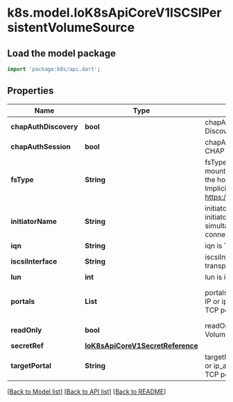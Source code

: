 # k8s.model.IoK8sApiCoreV1ISCSIPersistentVolumeSource

## Load the model package
```dart
import 'package:k8s/api.dart';
```

## Properties
Name | Type | Description | Notes
------------ | ------------- | ------------- | -------------
**chapAuthDiscovery** | **bool** | chapAuthDiscovery defines whether support iSCSI Discovery CHAP authentication | [optional] 
**chapAuthSession** | **bool** | chapAuthSession defines whether support iSCSI Session CHAP authentication | [optional] 
**fsType** | **String** | fsType is the filesystem type of the volume that you want to mount. Tip: Ensure that the filesystem type is supported by the host operating system. Examples: \"ext4\", \"xfs\", \"ntfs\". Implicitly inferred to be \"ext4\" if unspecified. More info: https://kubernetes.io/docs/concepts/storage/volumes#iscsi | [optional] 
**initiatorName** | **String** | initiatorName is the custom iSCSI Initiator Name. If initiatorName is specified with iscsiInterface simultaneously, new iSCSI interface <target portal>:<volume name> will be created for the connection. | [optional] 
**iqn** | **String** | iqn is Target iSCSI Qualified Name. | 
**iscsiInterface** | **String** | iscsiInterface is the interface Name that uses an iSCSI transport. Defaults to 'default' (tcp). | [optional] 
**lun** | **int** | lun is iSCSI Target Lun number. | 
**portals** | **List<String>** | portals is the iSCSI Target Portal List. The Portal is either an IP or ip_addr:port if the port is other than default (typically TCP ports 860 and 3260). | [optional] [default to const []]
**readOnly** | **bool** | readOnly here will force the ReadOnly setting in VolumeMounts. Defaults to false. | [optional] 
**secretRef** | [**IoK8sApiCoreV1SecretReference**](IoK8sApiCoreV1SecretReference.md) |  | [optional] 
**targetPortal** | **String** | targetPortal is iSCSI Target Portal. The Portal is either an IP or ip_addr:port if the port is other than default (typically TCP ports 860 and 3260). | 

[[Back to Model list]](../README.md#documentation-for-models) [[Back to API list]](../README.md#documentation-for-api-endpoints) [[Back to README]](../README.md)



